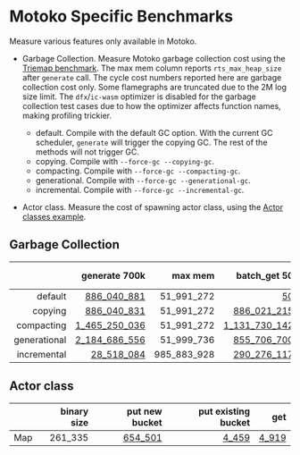 # Motoko Specific Benchmarks

Measure various features only available in Motoko.

* Garbage Collection. Measure Motoko garbage collection cost using the [Triemap benchmark](https://github.com/dfinity/canister-profiling/blob/main/collections/motoko/src/triemap.mo). The max mem column reports `rts_max_heap_size` after `generate` call. The cycle cost numbers reported here are garbage collection cost only. Some flamegraphs are truncated due to the 2M log size limit. The `dfx`/`ic-wasm` optimizer is disabled for the garbage collection test cases due to how the optimizer affects function names, making profiling trickier.

  - default. Compile with the default GC option. With the current GC scheduler, `generate` will trigger the copying GC. The rest of the methods will not trigger GC.
  - copying. Compile with `--force-gc --copying-gc`.
  - compacting. Compile with `--force-gc --compacting-gc`.
  - generational. Compile with `--force-gc --generational-gc`.
  - incremental. Compile with `--force-gc --incremental-gc`.

* Actor class. Measure the cost of spawning actor class, using the [Actor classes example](https://github.com/dfinity/examples/tree/master/motoko/classes).




## Garbage Collection

| |generate 700k|max mem|batch_get 50|batch_put 50|batch_remove 50|
|--:|--:|--:|--:|--:|--:|
|default|[886_040_881](default_init.svg)|51_991_272|[50](default_get.svg)|[50](default_put.svg)|[50](default_remove.svg)|
|copying|[886_040_831](copying_init.svg)|51_991_272|[886_021_215](copying_get.svg)|[886_090_303](copying_put.svg)|[886_023_374](copying_remove.svg)|
|compacting|[1_465_250_036](compacting_init.svg)|51_991_272|[1_131_730_142](compacting_get.svg)|[1_337_769_727](compacting_put.svg)|[1_364_175_167](compacting_remove.svg)|
|generational|[2_184_686_556](generational_init.svg)|51_999_736|[855_706_700](generational_get.svg)|[1_058_853](generational_put.svg)|[948_937](generational_remove.svg)|
|incremental|[28_518_084](incremental_init.svg)|985_883_928|[290_276_117](incremental_get.svg)|[292_998_383](incremental_put.svg)|[292_988_797](incremental_remove.svg)|


## Actor class

| |binary size|put new bucket|put existing bucket|get|
|--|--:|--:|--:|--:|
|Map|261_335|[654_501](map_put.svg)|[4_459](map_put_existing.svg)|[4_919](map_get.svg)|
